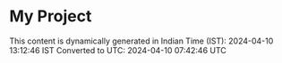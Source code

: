 # My Project

This content is dynamically generated in Indian Time (IST): 2024-04-10 13:12:46 IST
Converted to UTC: 2024-04-10 07:42:46 UTC
